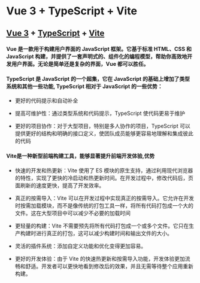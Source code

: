 # Vue 3 + TypeScript + Vite

##  [Vue 3](https://cn.vuejs.org/guide/introduction.html) + [TypeScript](https://www.typescriptlang.org/zh/docs/handbook/typescript-in-5-minutes.html) + [Vite](https://cn.vitejs.dev/guide/)

#### Vue 是一款用于构建用户界面的 JavaScript 框架。它基于标准 HTML、CSS 和 JavaScript 构建，并提供了一套声明式的、组件化的编程模型，帮助你高效地开发用户界面。无论是简单还是复杂的界面，Vue 都可以胜任。

#### TypeScript 是 JavaScript 的一个超集，它在 JavaScript 的基础上增加了类型系统和其他一些功能, TypeScript 相对于 JavaScript 的一些优势：

  - 更好的代码提示和自动补全

  - 提高可维护性：通过类型系统和代码提示，TypeScript 使代码更易于维护

  - 更好的项目协作：对于大型项目，特别是多人协作的项目，TypeScript 可以提供更好的结构和明确的接口定义，使团队成员能够更容易地理解和集成彼此的代码

#### Vite是一种新型前端构建工具，能够显著提升前端开发体验,优势

   - 快速的开发和热更新：Vite 使用了 ES 模块的原生支持，通过利用现代浏览器的特性，实现了更快的冷启动和热更新时间。在开发过程中，修改代码后，页面刷新的速度更快，提高了开发效率。

   - 真正的按需导入：Vite 可以在开发过程中实现真正的按需导入。它允许在开发时按需加载模块，而不是像传统的打包工具一样，将所有代码打包成一个大的文件。这在大型项目中可以减少不必要的加载时间

   - 更轻量的构建：Vite 不需要预先将所有代码打包成一个或多个文件。它只在生产构建时进行真正的打包，这可以减少构建时间和输出文件的大小。

   - 灵活的插件系统：添加自定义功能和优化变得更加容易。

   - 更好的开发体验：由于 Vite 的快速热更新和按需导入功能，开发体验更加流畅和舒适。开发者可以更快地看到修改后的效果，并且无需等待整个应用重新构建。
